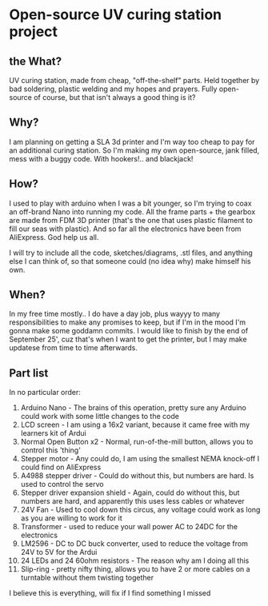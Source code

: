 # Open-source UV curing station project

## the What?
UV curing station, made from cheap, "off-the-shelf" parts. Held together by bad soldering, plastic welding and my hopes and prayers. Fully open-source of course, but that isn't always a good thing is it?


## Why?
I am planning on getting a SLA 3d printer and I'm way too cheap to pay for an additional curing station. So I'm making my own open-source, jank filled, mess with a buggy code. With hookers!.. and blackjack!


## How?
I used to play with arduino when I was a bit younger, so I'm trying to coax an off-brand Nano into running my code. All the frame parts + the gearbox are made from FDM 3D printer (that's the one that uses plastic filament to fill our seas with plastic). And so far all the electronics have been from AliExpress. God help us all.

I will try to include all the code, sketches/diagrams, .stl files, and anything else I can think of, so that someone could (no idea why) make himself his own.


## When?
In my free time mostly.. I do have a day job, plus wayyy to many responsibilities to make any promises to keep, but if I'm in the mood I'm gonna make some goddamn commits. I would like to finish by the end of September 25', cuz that's when I want to get the printer, but I may make updatese from time to time afterwards.

## Part list
In no particular order:
1. Arduino Nano - The brains of this operation, pretty sure any Arduino could work with some little changes to the code
2. LCD screen - I am using a 16x2 variant, because it came free with my learners kit of Ardui
3. Normal Open Button x2 - Normal, run-of-the-mill button, allows you to control this 'thing'
4. Stepper motor - Any could do, I am using the smallest NEMA knock-off I could find on AliExpress
5. A4988 stepper driver - Could do without this, but numbers are hard. Is used to control the servo
6. Stepper driver expansion shield - Again, could do without this, but numbers are hard, and apparently this uses less cables or whatever
7. 24V Fan - Used to cool down this circus, any voltage could work as long as you are willing to work for it
8. Transformer - used to reduce your wall power AC to 24DC for the electronics
9. LM2596 - DC to DC buck converter, used to reduce the voltage from 24V to 5V for the Ardui
10. 24 LEDs and 24 60ohm resistors - The reason why am I doing all this
11. Slip-ring - pretty nifty thing, allows you to have 2 or more cables on a turntable without them twisting together

I believe this is everything, will fix if I find something I missed
